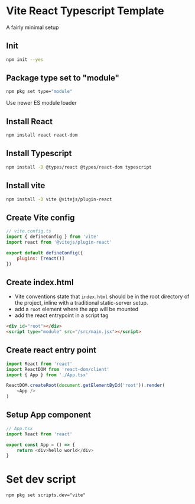 
# Vite React Typescript Template

A fairly minimal setup 

## Init

```bash
npm init --yes
```

## Package type set to "module"

```bash
npm pkg set type="module"
```

Use newer ES module loader

## Install React

```bash
npm install react react-dom
```

## Install Typescript

```bash
npm install -D @types/react @types/react-dom typescript
```

## Install vite

```bash
npm install -D vite @vitejs/plugin-react
```

## Create Vite config

```javascript
// vite.config.ts
import { defineConfig } from 'vite'
import react from '@vitejs/plugin-react'

export default defineConfig({
	plugins: [react()]
})
```

## Create index.html

* Vite conventions state that `index.html` should be in the root directory of the project, inline with a traditional static-server setup.
* add a `root` element where the app will be mounted
* add the react entrypoint in a script tag

```html
<div id="root"></div> 
<script type="module" src="/src/main.jsx"></script>
```

## Create react entry point

```javascript
import React from 'react'
import ReactDOM from 'react-dom/client'
import { App } from './App.tsx'

ReactDOM.createRoot(document.getElementById('root')).render(
    <App />
)
```

## Setup App component

```javascript
// App.tsx
import React from 'react'

export const App = () => {
    return <div>hello world</div>
}
```

# Set dev script

```
npm pkg set scripts.dev="vite"
```